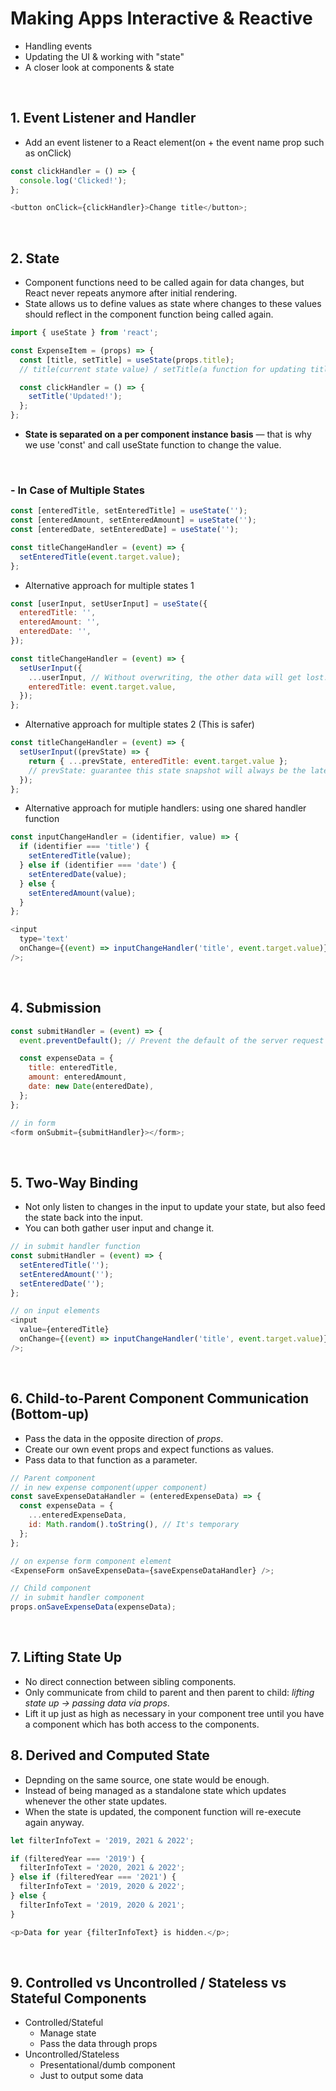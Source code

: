 # Making Apps Interactive & Reactive

- Handling events
- Updating the UI & working with "state"
- A closer look at components & state

<br>

## 1. Event Listener and Handler

- Add an event listener to a React element(on + the event name prop such as onClick)

```javascript
const clickHandler = () => {
  console.log('Clicked!');
};

<button onClick={clickHandler}>Change title</button>;
```

<br>

## 2. State

- Component functions need to be called again for data changes, but React never repeats anymore after initial rendering.
- State allows us to define values as state where changes to these values should reflect in the component function being called again.

```javascript
import { useState } from 'react';

const ExpenseItem = (props) => {
  const [title, setTitle] = useState(props.title);
  // title(current state value) / setTitle(a function for updating title)

  const clickHandler = () => {
    setTitle('Updated!');
  };
};
```

- **State is separated on a per component instance basis** — that is why we use 'const' and call useState function to change the value.

<br>

### - In Case of Multiple States

```javascript
const [enteredTitle, setEnteredTitle] = useState('');
const [enteredAmount, setEnteredAmount] = useState('');
const [enteredDate, setEnteredDate] = useState('');

const titleChangeHandler = (event) => {
  setEnteredTitle(event.target.value);
};
```

- Alternative approach for multiple states 1

```javascript
const [userInput, setUserInput] = useState({
  enteredTitle: '',
  enteredAmount: '',
  enteredDate: '',
});

const titleChangeHandler = (event) => {
  setUserInput({
    ...userInput, // Without overwriting, the other data will get lost.
    enteredTitle: event.target.value,
  });
};
```

- Alternative approach for multiple states 2 (This is safer)

```javascript
const titleChangeHandler = (event) => {
  setUserInput((prevState) => {
    return { ...prevState, enteredTitle: event.target.value };
    // prevState: guarantee this state snapshot will always be the latest one in scheduled time.
  });
};
```

- Alternative approach for mutiple handlers: using one shared handler function

```javascript
const inputChangeHandler = (identifier, value) => {
  if (identifier === 'title') {
    setEnteredTitle(value);
  } else if (identifier === 'date') {
    setEnteredDate(value);
  } else {
    setEnteredAmount(value);
  }
};

<input
  type='text'
  onChange={(event) => inputChangeHandler('title', event.target.value)}
/>;
```

<br>

## 4. Submission

```javascript
const submitHandler = (event) => {
  event.preventDefault(); // Prevent the default of the server request being sent (not reload anymore)

  const expenseData = {
    title: enteredTitle,
    amount: enteredAmount,
    date: new Date(enteredDate),
  };
};

// in form
<form onSubmit={submitHandler}></form>;
```

<br>

## 5. Two-Way Binding

- Not only listen to changes in the input to update your state, but also feed the state back into the input.
- You can both gather user input and change it.

```javascript
// in submit handler function
const submitHandler = (event) => {
  setEnteredTitle('');
  setEnteredAmount('');
  setEnteredDate('');
};

// on input elements
<input
  value={enteredTitle}
  onChange={(event) => inputChangeHandler('title', event.target.value)}
/>;
```

<br>

## 6. Child-to-Parent Component Communication (Bottom-up)

- Pass the data in the opposite direction of _props_.
- Create our own event props and expect functions as values.
- Pass data to that function as a parameter.

```javascript
// Parent component
// in new expense component(upper component)
const saveExpenseDataHandler = (enteredExpenseData) => {
  const expenseData = {
    ...enteredExpenseData,
    id: Math.random().toString(), // It's temporary
  };
};

// on expense form component element
<ExpenseForm onSaveExpenseData={saveExpenseDataHandler} />;
```

```javascript
// Child component
// in submit handler component
props.onSaveExpenseData(expenseData);
```

<br>

## 7. Lifting State Up

- No direct connection between sibling components.
- Only communicate from child to parent and then parent to child: _lifting state up → passing data via props_.
- Lift it up just as high as necessary in your component tree until you have a component which has both access to the components.

## 8. Derived and Computed State

- Depnding on the same source, one state would be enough.
- Instead of being managed as a standalone state which updates whenever the other state updates.
- When the state is updated, the component function will re-execute again anyway.

```javascript
let filterInfoText = '2019, 2021 & 2022';

if (filteredYear === '2019') {
  filterInfoText = '2020, 2021 & 2022';
} else if (filteredYear === '2021') {
  filterInfoText = '2019, 2020 & 2022';
} else {
  filterInfoText = '2019, 2020 & 2021';
}

<p>Data for year {filterInfoText} is hidden.</p>;
```

<br>

## 9. Controlled vs Uncontrolled / Stateless vs Stateful Components

- Controlled/Stateful
  - Manage state
  - Pass the data through props
- Uncontrolled/Stateless
  - Presentational/dumb component
  - Just to output some data
